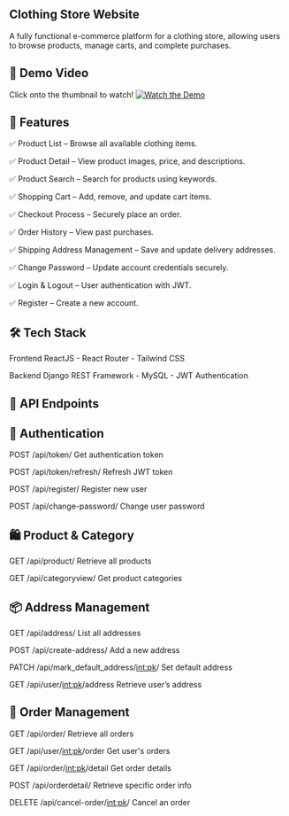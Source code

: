 ## Clothing Store Website

A fully functional e-commerce platform for a clothing store, allowing users to browse products, manage carts, and complete purchases.


## 🎥 Demo Video
Click onto the thumbnail to watch!
[![Watch the Demo](https://img.youtube.com/vi/ZhPm3UiTWuA/maxresdefault.jpg)](https://www.youtube.com/watch?v=ZhPm3UiTWuA)


## 🚀 Features

✅ Product List – Browse all available clothing items.

✅ Product Detail – View product images, price, and descriptions.

✅ Product Search – Search for products using keywords.

✅ Shopping Cart – Add, remove, and update cart items.

✅ Checkout Process – Securely place an order.

✅ Order History – View past purchases.

✅ Shipping Address Management – Save and update delivery addresses.

✅ Change Password – Update account credentials securely.

✅ Login & Logout – User authentication with JWT.

✅ Register – Create a new account.

## 🛠️ Tech Stack

Frontend
ReactJS -
React Router -
Tailwind CSS

Backend
Django REST Framework -
MySQL -
JWT Authentication

## 📌 API Endpoints

## 🔐 Authentication


POST	/api/token/	Get authentication token

POST	/api/token/refresh/	Refresh JWT token

POST	/api/register/	Register new user

POST	/api/change-password/	Change user password

## 🛍️ Product & Category


GET	/api/product/	Retrieve all products

GET	/api/categoryview/	Get product categories

## 📦 Address Management


GET	/api/address/	List all addresses

POST	/api/create-address/	Add a new address

PATCH	/api/mark_default_address/<int:pk>/	Set default address

GET	/api/user/<int:pk>/address	Retrieve user’s address

## 🛒 Order Management


GET	/api/order/	Retrieve all orders

GET	/api/user/<int:pk>/order	Get user's orders

GET	/api/order/<int:pk>/detail	Get order details

POST	/api/orderdetail/	Retrieve specific order info

DELETE	/api/cancel-order/<int:pk>/	Cancel an order

